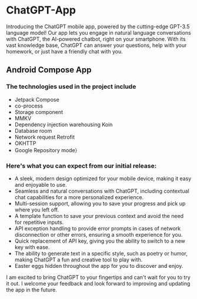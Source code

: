 # ChatGPT-App
Introducing the ChatGPT mobile app, powered by the cutting-edge GPT-3.5 language model! Our app lets you engage in natural language conversations with ChatGPT, the AI-powered chatbot, right on your smartphone. With its vast knowledge base, ChatGPT can answer your questions, help with your homework, or just have a friendly chat with you.

## Android Compose App

### The technologies used in the project include 
- Jetpack Compose 
- co-process 
- Storage component
- MMKV 
- Dependency injection warehousing Koin 
- Database room 
- Network request Retrofit
- OKHTTP 
- Google Repository mode）

### Here's what you can expect from our initial release:

- A sleek, modern design optimized for your mobile device, making it easy and enjoyable to use.
- Seamless and natural conversations with ChatGPT, including contextual chat capabilities for a more personalized experience.
- Multi-session support, allowing you to save your progress and pick up where you left off.
- A template function to save your previous context and avoid the need for repetitive inputs.
- API exception handling to provide error prompts in cases of network disconnection or other errors, ensuring a smooth experience for you.
- Quick replacement of API key, giving you the ability to switch to a new key with ease.
- The ability to generate text in a specific style, such as poetry or humor, making ChatGPT a fun and creative tool to play with.
- Easter eggs hidden throughout the app for you to discover and enjoy.

I am excited to bring ChatGPT to your fingertips and can't wait for you to try it out. I welcome your feedback and look forward to improving and updating the app in the future.